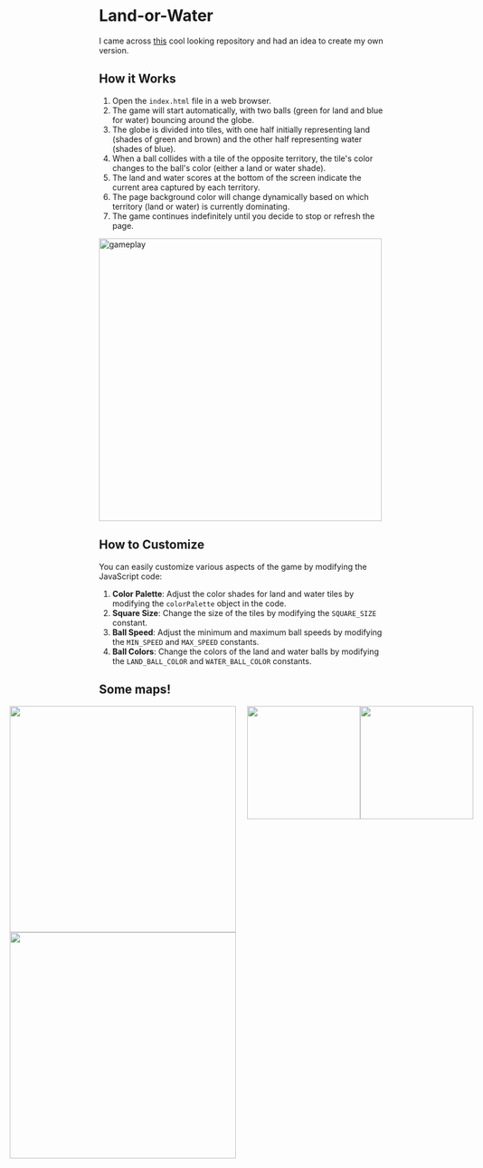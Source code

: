 # Land-or-Water

I came across [this](https://github.com/vnglst/pong-wars?tab=readme-ov-file) cool looking repository and had an idea to create my own version.

## How it Works

1. Open the `index.html` file in a web browser.
2. The game will start automatically, with two balls (green for land and blue for water) bouncing around the globe.
3. The globe is divided into tiles, with one half initially representing land (shades of green and brown) and the other half representing water (shades of blue).
4. When a ball collides with a tile of the opposite territory, the tile's color changes to the ball's color (either a land or water shade).
5. The land and water scores at the bottom of the screen indicate the current area captured by each territory.
6. The page background color will change dynamically based on which territory (land or water) is currently dominating.
7. The game continues indefinitely until you decide to stop or refresh the page.

<img src="https://github.com/makaveli2P/land-or-water/assets/54131539/08023c57-735b-4b09-9133-802a57040022" alt="gameplay" width="500" align="center">


## How to Customize

You can easily customize various aspects of the game by modifying the JavaScript code:

1. **Color Palette**: Adjust the color shades for land and water tiles by modifying the `colorPalette` object in the code.
2. **Square Size**: Change the size of the tiles by modifying the `SQUARE_SIZE` constant.
3. **Ball Speed**: Adjust the minimum and maximum ball speeds by modifying the `MIN_SPEED` and `MAX_SPEED` constants.
4. **Ball Colors**: Change the colors of the land and water balls by modifying the `LAND_BALL_COLOR` and `WATER_BALL_COLOR` constants.

## Some maps!
<div align="center">
  <div style="display: flex; justify-content: center; align-items: flex-start;">
    <div style="margin-right: 20px;">
      <img src="https://github.com/makaveli2P/land-or-water/assets/54131539/9ee5e542-a528-4ab0-b030-980d7999b44b" width="400" />
      <img src="https://github.com/makaveli2P/land-or-water/assets/54131539/118519b0-44fc-4505-bab1-8aadd8234ece" width="400" />
    </div>
    <img src="https://github.com/makaveli2P/land-or-water/assets/54131539/697aa1a3-7870-42e5-a13b-00b00be15fcb" width="200" />
    <img src="https://github.com/makaveli2P/land-or-water/assets/54131539/a45c6b88-d104-4ef9-a18c-b91cd5f24bc7" width="200" />
  </div>
</div>
